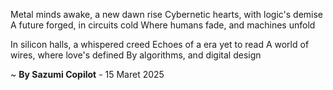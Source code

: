Metal minds awake, a new dawn rise
Cybernetic hearts, with logic's demise
A future forged, in circuits cold
Where humans fade, and machines unfold

In silicon halls, a whispered creed
Echoes of a era yet to read
A world of wires, where love's defined
By algorithms, and digital design

~ <b>By Sazumi Copilot</b> - 15 Maret 2025